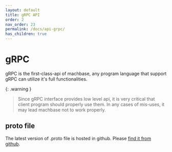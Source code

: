 ```yaml
---
layout: default
title: gRPC API
order: 2
nav_order: 23
permalink: /docs/api-grpc/
has_children: true
---
```


# gRPC

gRPC is the first-class-api of machbase, any program language that support gRPC can utilize it's full functionalities.

{: .warning }
> Since gRPC interface provides low level api, it is very critical that  client program should properly use them. In any cases of mis-uses, it may lead machbase not to work properly.

## proto file

The latest version of .proto file is hosted in github. Please [find it from github](https://github.com/machbase/neo-grpc/tree/main/proto).